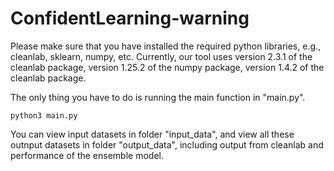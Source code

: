 # ConfidentLearning-warning
Please make sure that you have installed the required python libraries, e.g., cleanlab, sklearn, numpy, etc. Currently, our tool uses version 2.3.1 of the cleanlab package, version 1.25.2 of the numpy package, version 1.4.2 of the cleanlab package.

The only thing you have to do is running the main function in "main.py".

```
python3 main.py
```

You can view input datasets in folder "input_data", and view all these outnput datasets in folder "output_data", including output from cleanlab and performance of the ensemble model.